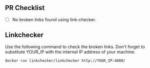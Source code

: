 ## PR Checklist

- [ ] No broken links found using link-checker.

## Linkchecker

Use the following command to check the broken links. Don't forget to substitute YOUR_IP with the internal IP address of your machine. 

```bash
docker run linkchecker/linkchecker http://YOUR_IP:4000/
```

